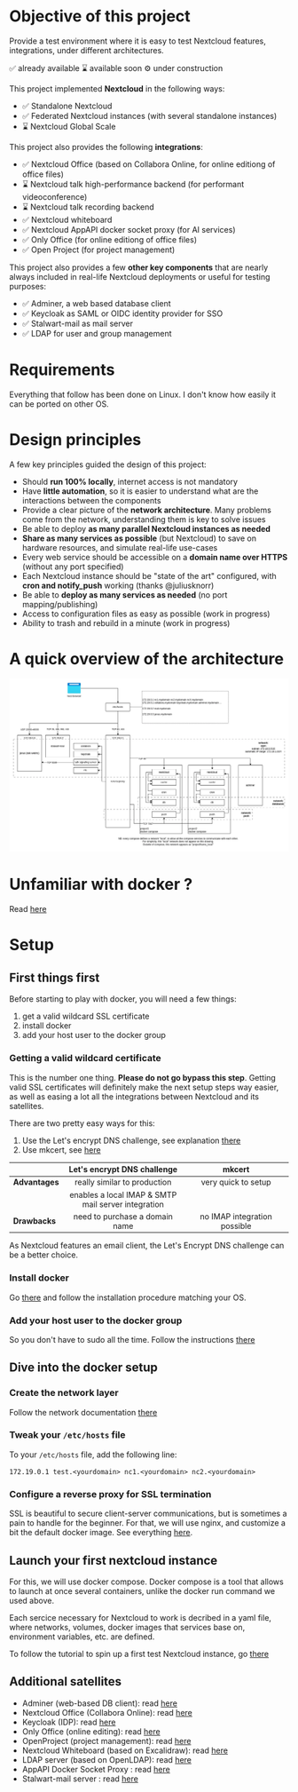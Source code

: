 # Objective of this project

Provide a test environment where it is easy to test Nextcloud features, integrations, under different architectures.

✅ already available
⌛ available soon
⚙️ under construction

This project implemented **Nextcloud** in the following ways:
- ✅ Standalone Nextcloud
- ✅ Federated Nextcloud instances (with several standalone instances)
- ⌛ Nextcloud Global Scale

This project also provides the following **integrations**:
- ✅ Nextcloud Office (based on Collabora Online, for online editiong of office files)
- ⌛ Nextcloud talk high-performance backend (for performant videoconference)
- ⌛ Nextcloud talk recording backend
- ✅ Nextcloud whiteboard
- ✅ Nextcloud AppAPI docker socket proxy (for AI services)
- ✅ Only Office (for online editiong of office files)
- ✅ Open Project (for project management)

This project also provides a few **other key components** that are nearly always included in real-life Nextcloud deployments or useful for testing purposes:
- ✅ Adminer, a web based database client
- ✅ Keycloak as SAML or OIDC identity provider for SSO
- ✅ Stalwart-mail as mail server
- ✅ LDAP for user and group management

# Requirements

Everything that follow has been done on Linux. I don't know how easily it can be ported on other OS.

# Design principles

A few key principles guided the design of this project:

- Should **run 100% locally**, internet access is not mandatory
- Have **little automation**, so it is easier to understand what are the interactions between the components
- Provide a clear picture of the **network architecture**. Many problems come from the network, understanding them is key to solve issues
- Be able to deploy **as many parallel Nextcloud instances as needed**
- **Share as many services as possible** (but Nextcloud) to save on hardware resources, and simulate real-life use-cases
- Every web service should be accessible on a **domain name over HTTPS** (without any port specified)
- Each Nextcloud instance should be "state of the art" configured, with **cron and notify_push** working (thanks @juliusknorr)
- Be able to **deploy as many services as needed** (no port mapping/publishing)
- Access to configuration files as easy as possible (work in progress)
- Ability to trash and rebuild in a minute (work in progress)

# A quick overview of the architecture

![Network architecture](./doc/network%20architecture.webp "Network architecture")

# Unfamiliar with docker ?

Read [here](./doc/familiarizewithdocker.md)

# Setup

## First things first

Before starting to play with docker, you will need a few things:

1. get a valid wildcard SSL certificate
2. install docker
3. add your host user to the docker group

### Getting a valid wildcard certificate

This is the number one thing. **Please do not go bypass this step**. Getting valid SSL certificates will definitely make the next setup steps way easier, as well as easing a lot all the integrations between Nextcloud and its satellites.

There are two pretty easy ways for this:

1. Use the Let's encrypt DNS challenge, see explanation [there](./doc/letsencryptDNSchallenge.md)
2. Use mkcert, see [here](https://github.com/FiloSottile/mkcert)

||Let's encrypt DNS challenge|mkcert|
|---|:---:|:---:|
|**Advantages**|really similar to production|very quick to setup|
||enables a local IMAP & SMTP<br /> mail server integration||
|**Drawbacks**|need to purchase a domain name|no IMAP integration possible|

As Nextcloud features an email client, the Let's Encrypt DNS challenge can be a better choice.

### Install docker

Go [there](https://docs.docker.com/engine/install/) and follow the installation procedure matching your OS.

### Add your host user to the docker group

So you don't have to sudo all the time. Follow the instructions [there](https://docs.docker.com/engine/install/linux-postinstall/)

## Dive into the docker setup

### Create the network layer

Follow the network documentation [there](./doc/Network%20setup.md)

### Tweak your `/etc/hosts` file

To your `/etc/hosts` file, add the following line:

```
172.19.0.1 test.<yourdomain> nc1.<yourdomain> nc2.<yourdomain>
```

### Configure a reverse proxy for SSL termination

SSL is beautiful to secure client-server communications, but is sometimes a pain to handle for the beginner. For that, we will use nginx, and customize a bit the default docker image. See everything [here](./apps/reverseproxy/README.md).

## Launch your first nextcloud instance

For this, we will use docker compose. Docker compose is a tool that allows to launch at once several containers, unlike the docker run command we used above.

Each sercice necessary for Nextcloud to work is decribed in a yaml file, where networks, volumes, docker images that services base on, environment variables, etc. are defined.

To follow the tutorial to spin up a first test Nextcloud instance, go [there](./apps/nextcloud/standard/README.md)

## Additional satellites

- Adminer (web-based DB client): read [here](./apps/adminer/README.md)
- Nextcloud Office (Collabora Online): read [here](./apps/collabora/README.md)
- Keycloak (IDP): read [here](./apps/keycloak/README.md)
- Only Office (online editing): read [here](./apps/onlyoffice/README.md)
- OpenProject (project management): read [here](./apps/openproject/README.md)
- Nextcloud Whiteboard (based on Excalidraw): read [here](./apps/whiteboard/README.md)
- LDAP server (based on OpenLDAP): read [here](./apps/openldap/README.md)
- AppAPI Docker Socket Proxy : read [here](./apps/appapi/README.md)
- Stalwart-mail server : read [here](./apps/stalwart/README.md)
